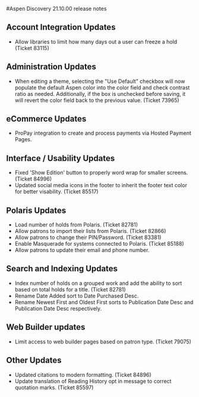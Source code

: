 #Aspen Discovery 21.10.00 release notes

## Account Integration Updates
- Allow libraries to limit how many days out a user can freeze a hold (Ticket 83115)

## Administration Updates
- When editing a theme, selecting the "Use Default" checkbox will now populate the default Aspen color into the color field and check contrast ratio as needed. Additionally, if the box is unchecked before saving, it will revert the color field back to the previous value. (Ticket 73965)

## eCommerce Updates
- ProPay integration to create and process payments via Hosted Payment Pages. 

## Interface / Usability Updates
- Fixed 'Show Edition' button to properly word wrap for smaller screens. (Ticket 84996)
- Updated social media icons in the footer to inherit the footer text color for better visability. (Ticket 85517)

## Polaris Updates
- Load number of holds from Polaris. (Ticket 82781)
- Allow patrons to import their lists from Polaris. (Ticket 82866)
- Allow patrons to change their PIN/Password. (Ticket 83381)
- Enable Masquerade for systems connected to Polaris. (Ticket 85188)
- Allow patrons to update their email and phone number. 

## Search and Indexing Updates
- Index number of holds on a grouped work and add the ability to sort based on total holds for a title. (Ticket 82781)
- Rename Date Added sort to Date Purchased Desc. 
- Rename Newest First and Oldest First sorts to Publication Date Desc and Publication Date Desc respectively. 

## Web Builder updates
- Limit access to web builder pages based on patron type. (Ticket 79075)

## Other Updates
- Updated citations to modern formatting. (Ticket 84896)
- Update translation of Reading History opt in message to correct quotation marks. (Ticket 85597)

